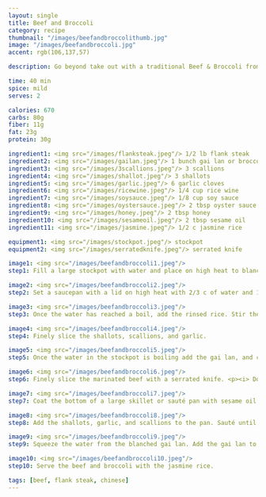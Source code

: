 ```yaml
---
layout: single
title: Beef and Broccoli
category: recipe
thumbnail: "/images/beefandbroccolithumb.jpg"
image: "/images/beefandbroccoli.jpg"
accent: rgb(106,137,57)

description: Go beyond take out with a traditional Beef & Broccoli from Shanghai. Thinly sliced strips of flank steak are stir fried with shallots, garlic, scallions and gai lan and served on top of jasmine rice.

time: 40 min
spice: mild
serves: 2

calories: 670
carbs: 80g
fiber: 11g
fat: 23g
protein: 30g

ingredient1: <img src="/images/flanksteak.jpeg"/> 1/2 lb flank steak
ingredient2: <img src="/images/gailan.jpeg"/> 1 bunch gai lan or broccoli rabe
ingredient3: <img src="/images/3scallions.jpeg"/> 3 scallions
ingredient4: <img src="/images/shallot.jpeg"/> 3 shallots
ingredient5: <img src="/images/garlic.jpeg"/> 6 garlic cloves
ingredient6: <img src="/images/ricewine.jpeg"/> 1/4 cup rice wine
ingredient7: <img src="/images/soysauce.jpeg"/> 1/8 cup soy sauce
ingredient8: <img src="/images/oystersauce.jpeg"/> 2 tbsp oyster sauce
ingredient9: <img src="/images/honey.jpeg"/> 2 tbsp honey
ingredient10: <img src="/images/sesameoil.jpeg"/> 2 tbsp sesame oil
ingredient11: <img src="/images/jasmine.jpeg"/> 1/2 c jasmine rice

equipment1: <img src="/images/stockpot.jpeg"/> stockpot
equipment2: <img src="/images/serratedknife.jpeg"/> serrated knife

image1: <img src="/images/beefandbroccoli1.jpeg"/>
step1: Fill a large stockpot with water and place on high heat to blanch the gai lan.<p> Combine the rice wine, oyster sauce, honey, and tamari in a shallow bowl that is large enough to fit the steak. Place the steak in the bowl and coat with the marinade. Marinade the steak for at least 30 minutes.</p>

image2: <img src="/images/beefandbroccoli2.jpeg"/>
step2: Set a saucepan with a lid on high heat with 2/3 c of water and 1/4 teaspoon of salt. While waiting for the water to boil, place the jasmine rice in a bowl and fill it with water. Swish your hands in the rice until the water becomes cloudy, and then drain. Repeat two more times.

image3: <img src="/images/beefandbroccoli3.jpeg"/>
step3: Once the water has reached a boil, add the rinsed rice. Stir the pot to ensure that the rice is submerged. Cover and reduce the heat to low. Cook the rice for 16 minutes, then remove from heat. Keep the lid on the pot until ready to serve.

image4: <img src="/images/beefandbroccoli4.jpeg"/>
step4: Finely slice the shallots, scallions, and garlic.

image5: <img src="/images/beefandbroccoli5.jpeg"/> 
step5: Once the water in the stockpot is boiling add the gai lan, and cook for 3 minutes to blanch. Transfer to a plate for later use.

image6: <img src="/images/beefandbroccoli6.jpeg"/>
step6: Finely slice the marinated beef with a serrated knife. <p><i> Don't throw away the marinade!</i></p>

image7: <img src="/images/beefandbroccoli7.jpeg"/>
step7: Coat the bottom of a large skillet or sauté pan with sesame oil and place on high heat. Once the oil is very hot, add the steak (in batches) and sear for 1 minute on each side. Transfer the steak to a plate for later use. Reserve any fat in the pan for cooking the shallots and garlic.

image8: <img src="/images/beefandbroccoli8.jpeg"/>
step8: Add the shallots, garlic, and scallions to the pan. Sauté until the they are tender and have browned.

image9: <img src="/images/beefandbroccoli9.jpeg"/>
step9: Squeeze the water from the blanched gai lan. Add the gai lan to the pan along with the marinade. Let the gai lan cook for 4 minutes, and then add the beef. Once the beef has been coated in the pan sauce, remove the pan from heat.

image10: <img src="/images/beefandbroccoli10.jpeg"/>
step10: Serve the beef and broccoli with the jasmine rice.

tags: [beef, flank steak, chinese]
---
```


